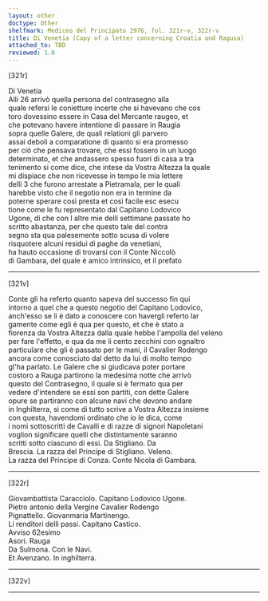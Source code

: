 ```yaml
---
layout: other
doctype: Other
shelfmark: Mediceo del Principato 2976, fol. 321r-v, 322r-v
title: Di Venetia (Copy of a letter concerning Croatia and Ragusa)
attached_to: TBD
reviewed: 1.0
---
```


[321r]  
  
  
Di Venetia  
Alli 26 arrivò quella persona del contrasegno alla  
quale refersi le conietture incerte che si havevano che cos  
toro dovessino essere in Casa del Mercante raugeo, et  
che potevano havere intentione di passare in Raugia  
sopra quelle Galere, de quali relationi gli parvero  
assai deboli a comparatione di quanto si era promesso  
per ciò che pensava trovare, che essi fossero in un luogo  
determinato, et che andassero spesso fuori di casa a tra  
tenimento si come dice, che intese da Vostra Altezza la quale  
mi dispiace che non ricevesse in tempo le mia lettere  
delli 3 che furono arrestate a Pietramala, per le quali  
harebbe visto che il negotio non era in termine da  
poterne sperare così presta et così facile esc esecu  
tione come le fu representato dal Capitano Lodovico  
Ugone, di che con l altre mie delli settimane passate ho  
scritto abastanza, per che questo tale del contra  
segno sta qua palesemente sotto scusa di volere  
risquotere alcuni residui di paghe da venetiani,  
ha hauto occasione di trovarsi con il Conte Niccolò  
di Gambara, del quale è amico intrinsico, et il prefato  
  
---  

[321v]  
  
  
Conte gli ha referto quanto sapeva del successo fin qui  
intorno a quel che a questo negotio del Capitano Lodovico,  
anch'esso se li è dato a conoscere con havergli referto lar  
gamente come egli è qua per questo, et che è stato a  
fiorenza da Vostra Altezza dalla quale hebbe l'ampolla del veleno  
per fare l'effetto, e qua da me li cento zecchini con ognaltro  
particulare che gli è passato per le mani, il Cavalier Rodengo  
ancora come conosciuto dal detto da lui di molto tempo  
gl'ha parlato. Le Galere che si giudicava poter portare  
costoro a Rauga partirono la medesima notte che arrivò  
questo del Contrasegno, il quale si è fermato qua per  
vedere d'intendere se essi son partiti, con dette Galere  
opure se partiranno con alcune navi che devono andare  
in Inghilterra, sì come di tutto scrive a Vostra Altezza insieme  
con questa, havendomi ordinato che io le dica, come  
i nomi sottoscritti de Cavalli e di razze di signori Napoletani  
voglion significare quelli che distintamente saranno  
scritti sotto ciascuno di essi. Da Stigliano. Da  
Brescia. La razza del Principe di Stigliano. Veleno.  
La razza del Principe di Conza. Conte Nicola di Gambara.  
  
---  

[322r]  
  
  
  
Giovambattista Caracciolo. Capitano Lodovico Ugone.  
Pietro antonio della Vergine Cavalier Rodengo  
Pignattello. Giovanmaria Martinengo.  
Li renditori delli passi. Capitano Castico.  
Avviso 62esimo  
Asori. Rauga  
Da Sulmona. Con le Navi.  
Et Avenzano. In inghilterra.  
  
---  

[322v]  
  
  
  
---  

